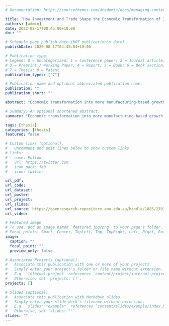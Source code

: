 ```yaml
---
# Documentation: https://sourcethemes.com/academic/docs/managing-content/

title: "How Investment and Trade Shape the Economic Transformation of Indonesia"
authors: [admin]
date: 2022-08-17T00:45:00+10:00
doi: ""

# Schedule page publish date (NOT publication's date).
publishDate: 2020-08-17T04:45:04+10:00

# Publication type.
# Legend: 0 = Uncategorized; 1 = Conference paper; 2 = Journal article;
# 3 = Preprint / Working Paper; 4 = Report; 5 = Book; 6 = Book section;
# 7 = Thesis; 8 = Patent
publication_types: ["7"]

# Publication name and optional abbreviated publication name.
publication: ""
publication_short: ""

abstract: "Economic transformation into more manufacturing-based growth is still in the appetite of Indonesian policy makers. According to its latest development plans, Indonesia plans to utilise foreign investment and international trade to reduce the saving-investment gap, source important know-how, and exploit the Global Value Chain (GVC). However, Indonesia is growing more protectionist in its approach to international trade, while its openness to international capital is not progressing. The contrast between the plan and the policies could be traced to concern about current account deficit. Having a deficit on the current account is the consequence of importing capital, and this thesis tries to provide a framework to think about why short-term deficit on the current account is necessary for Indonesia's economic transformation. Three papers organized in three chapters are used to argue the importance of openness in trade and investment for Indonesia's economic transformation toward manufacturing. The first paper utilises the GTAP model, a multi-sector, multi-region static, structured economic model to show the impact of higher investment on Indonesia's economy. The result suggests that opening the economy without any additional government intervention to capital distribution will lead to a higher growth of manufacturing sectors in a long-run scenario. Movement of factors would favour manufacturing sectors as growth is higher in these sectors, which will increase overall economic growth and welfare. Additionally, this paper provides the dynamics of Indonesia's investment policy since the new order, and how Indonesia can improve its openness to the global capital market. The long-run result shown in the first paper is not a linear one, however. There will be a transition from the investment phase, where deficit in the current account must be tolerated, to the production phase where investment is diminishing and the interest rate is converging with the global economy. The second paper aims to show the dynamics of Indonesia's economic transition, due to the openness, using a dynamic version of GTAP model called GDyn-FS. Indeed, the simulation shows that Indonesia will have a larger current account deficit during the investment phase, which last for 10 years since the implementation of more open policies. However, in 2050, Indonesia will see a higher current account thanks to improvement in the productivity of manufacturing sectors. The second paper also discusses Indonesia's latest attempt for reform, the Omnibus Law, also called the Job Creation Law, which sees measures to improve Indonesia's business climate significantly. Interestingly, along with the reform initiated by this Law, Indonesia's appetite for economic protectionism does not seem to fade. The government keeps discouraging imports through both Tariff and Non-Tariff measures such as quota restriction and local content requirement. These measures, however, could potentially reduce competitiveness of manufacturing sectors since they restrict access to the international intermediate inputs market and prevent integration with the GVC. The third paper uses data from Indonesian customs matched with manufacturing survey to find relationship between import-reducing policies and firms' productivity. To reduce bias from potentially endogenous investment and intermediate input decisions by the firms, the Levinsohn-Petrin algorithm is added to the standard panel data fixed-effect regression. The result shows that import-reducing policies would reduce firms' total factor productivity as well as employment. More importantly, these policies hurt smaller firms more, which may put pressure on them to exit the market and affect competition negatively. While import-reducing policies are used with the intention of protecting local manufacturers, they are in fact hurting manufacturers in the higher chain of value and will be detrimental to Indonesia's goal toward economic transformation."

# Summary. An optional shortened abstract.
summary: "Economic transformation into more manufacturing-based growth is still in the appetite of Indonesian policy makers. According to its latest development plans, Indonesia plans to utilise foreign investment and international trade to reduce the saving-investment gap, source important know-how, and exploit the Global Value Chain (GVC). However, Indonesia is growing more protectionist in its approach to international trade, while its openness to international capital is not progressing. The contrast between the plan and the policies could be traced to concern about current account deficit. Having a deficit on the current account is the consequence of importing capital, and this thesis tries to provide a framework to think about why short-term deficit on the current account is necessary for Indonesia's economic transformation. Three papers organized in three chapters are used to argue the importance of openness in trade and investment for Indonesia's economic transformation toward manufacturing. The first paper utilises the GTAP model, a multi-sector, multi-region static, structured economic model to show the impact of higher investment on Indonesia's economy. The result suggests that opening the economy without any additional government intervention to capital distribution will lead to a higher growth of manufacturing sectors in a long-run scenario. Movement of factors would favour manufacturing sectors as growth is higher in these sectors, which will increase overall economic growth and welfare. Additionally, this paper provides the dynamics of Indonesia's investment policy since the new order, and how Indonesia can improve its openness to the global capital market. The long-run result shown in the first paper is not a linear one, however. There will be a transition from the investment phase, where deficit in the current account must be tolerated, to the production phase where investment is diminishing and the interest rate is converging with the global economy. The second paper aims to show the dynamics of Indonesia's economic transition, due to the openness, using a dynamic version of GTAP model called GDyn-FS. Indeed, the simulation shows that Indonesia will have a larger current account deficit during the investment phase, which last for 10 years since the implementation of more open policies. However, in 2050, Indonesia will see a higher current account thanks to improvement in the productivity of manufacturing sectors. The second paper also discusses Indonesia's latest attempt for reform, the Omnibus Law, also called the Job Creation Law, which sees measures to improve Indonesia's business climate significantly. Interestingly, along with the reform initiated by this Law, Indonesia's appetite for economic protectionism does not seem to fade. The government keeps discouraging imports through both Tariff and Non-Tariff measures such as quota restriction and local content requirement. These measures, however, could potentially reduce competitiveness of manufacturing sectors since they restrict access to the international intermediate inputs market and prevent integration with the GVC. The third paper uses data from Indonesian customs matched with manufacturing survey to find relationship between import-reducing policies and firms' productivity. To reduce bias from potentially endogenous investment and intermediate input decisions by the firms, the Levinsohn-Petrin algorithm is added to the standard panel data fixed-effect regression. The result shows that import-reducing policies would reduce firms' total factor productivity as well as employment. More importantly, these policies hurt smaller firms more, which may put pressure on them to exit the market and affect competition negatively. While import-reducing policies are used with the intention of protecting local manufacturers, they are in fact hurting manufacturers in the higher chain of value and will be detrimental to Indonesia's goal toward economic transformation."

tags: [thesis]
categories: [thesis]
featured: false

# Custom links (optional).
#   Uncomment and edit lines below to show custom links.
# links:
# - name: Follow
#   url: https://twitter.com
#   icon_pack: fab
#   icon: twitter

url_pdf:
url_code:
url_dataset:
url_poster:
url_project:
url_slides:
url_source: https://openresearch-repository.anu.edu.au/handle/1885/270149
url_video:

# Featured image
# To use, add an image named `featured.jpg/png` to your page's folder. 
# Focal points: Smart, Center, TopLeft, Top, TopRight, Left, Right, BottomLeft, Bottom, BottomRight.
image:
  caption: ""
  focal_point: ""
  preview_only: false

# Associated Projects (optional).
#   Associate this publication with one or more of your projects.
#   Simply enter your project's folder or file name without extension.
#   E.g. `internal-project` references `content/project/internal-project/index.md`.
#   Otherwise, set `projects: []`.
projects: []

# Slides (optional).
#   Associate this publication with Markdown slides.
#   Simply enter your slide deck's filename without extension.
#   E.g. `slides: "example"` references `content/slides/example/index.md`.
#   Otherwise, set `slides: ""`.
slides: ""
---
```


